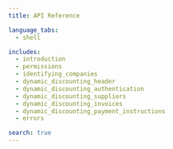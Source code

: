 ```yaml
---
title: API Reference

language_tabs:
  - shell

includes:
  - introduction
  - permissions
  - identifying_companies
  - dynamic_discounting_header
  - dynamic_discounting_authentication
  - dynamic_discounting_suppliers
  - dynamic_discounting_invoices
  - dynamic_discounting_payment_instructions
  - errors

search: true
---
```

